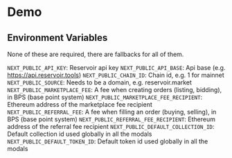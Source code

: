 # Demo

## Environment Variables

None of these are required, there are fallbacks for all of them.

`NEXT_PUBLIC_API_KEY`: Reservoir api key
`NEXT_PUBLIC_API_BASE`: Api base (e.g. https://api.reservoir.tools)
`NEXT_PUBLIC_CHAIN_ID`: Chain id, e.g. 1 for mainnet
`NEXT_PUBLIC_SOURCE`: Needs to be a domain, e.g. reservoir.market
`NEXT_PUBLIC_MARKETPLACE_FEE`: A fee when creating orders (listing, bidding), in BPS (base point system)
`NEXT_PUBLIC_MARKETPLACE_FEE_RECIPIENT`: Ethereum address of the marketplace fee recipient
`NEXT_PUBLIC_REFERRAL_FEE`: A fee when filling an order (buying, selling), in BPS (base point system)
`NEXT_PUBLIC_REFERRAL_FEE_RECIPIENT`: Ethereum address of the referral fee recipient
`NEXT_PUBLIC_DEFAULT_COLLECTION_ID`: Default collection id used globally in all the modals
`NEXT_PUBLIC_DEFAULT_TOKEN_ID`: Default token id used globally in all the modals
